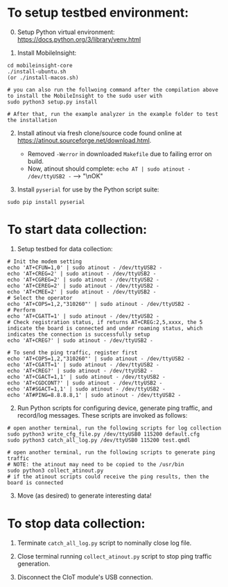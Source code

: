 # To setup testbed environment:

0. Setup Python virtual environment: https://docs.python.org/3/library/venv.html

1. Install MobileInsight:

```
cd mobileinsight-core
./install-ubuntu.sh
(or ./install-macos.sh)

# you can also run the follwoing command after the compilation above to install the MobileInsight to the sudo user with 
sudo python3 setup.py install

# After that, run the example analyzer in the example folder to test the installation
```

2. Install atinout via fresh clone/source code found online at https://atinout.sourceforge.net/download.html.
    - Removed `-Werror` in downloaded `Makefile` due to failing error on build.
    - Now, atinout should complete: `echo AT | sudo atinout - /dev/ttyUSB2 -` --> "\nOK"

3. Install `pyserial` for use by the Python script suite:

```
sudo pip install pyserial
```

# To start data collection:

1. Setup testbed for data collection:

```
# Init the modem setting
echo 'AT+CFUN=1,0' | sudo atinout - /dev/ttyUSB2 -
echo 'AT+CREG=2' | sudo atinout - /dev/ttyUSB2 -
echo 'AT+CGREG=2' | sudo atinout - /dev/ttyUSB2 -
echo 'AT+CEREG=2' | sudo atinout - /dev/ttyUSB2 -
echo 'AT+CMEE=2' | sudo atinout - /dev/ttyUSB2 -
# Select the operator
echo 'AT+COPS=1,2,"310260"' | sudo atinout - /dev/ttyUSB2 -
# Perform
echo 'AT+CGATT=1' | sudo atinout - /dev/ttyUSB2 -
# Check registration status, if returns AT+CREG:2,5,xxxx, the 5 indicate the board is connected and under roaming status, which indicates the connection is successfully setup
echo 'AT+CREG?' | sudo atinout - /dev/ttyUSB2 -

# To send the ping traffic, register first
echo 'AT+COPS=1,2,"310260"' | sudo atinout - /dev/ttyUSB2 -
echo 'AT+CGATT=1' | sudo atinout - /dev/ttyUSB2 -
echo 'AT+CREG?' | sudo atinout - /dev/ttyUSB2 -
echo 'AT+CGACT=1,1' | sudo atinout - /dev/ttyUSB2 -
echo 'AT+CGDCONT?' | sudo atinout - /dev/ttyUSB2 -
echo 'AT#SGACT=1,1' | sudo atinout - /dev/ttyUSB2 -
echo 'AT#PING=8.8.8.8,1' | sudo atinout - /dev/ttyUSB2 -
```

2. Run Python scripts for configuring device, generate ping traffic, and record/log messages. These scripts are invoked as follows:

```
# open another terminal, run the following scripts for log collection
sudo python3 write_cfg_file.py /dev/ttyUSB0 115200 default.cfg
sudo python3 catch_all_log.py /dev/ttyUSB0 115200 test.qmdl

# open another terminal, run the following scripts to generate ping traffic
# NOTE: the atinout may need to be copied to the /usr/bin
sudo python3 collect_atinout.py
# if the atinout scripts could receive the ping results, then the board is connected
```

3. Move (as desired) to generate interesting data!

# To stop data collection:

1. Terminate `catch_all_log.py` script to nominally close log file.

2. Close terminal running `collect_atinout.py` script to stop ping traffic generation.

3. Disconnect the CIoT module's USB connection.
